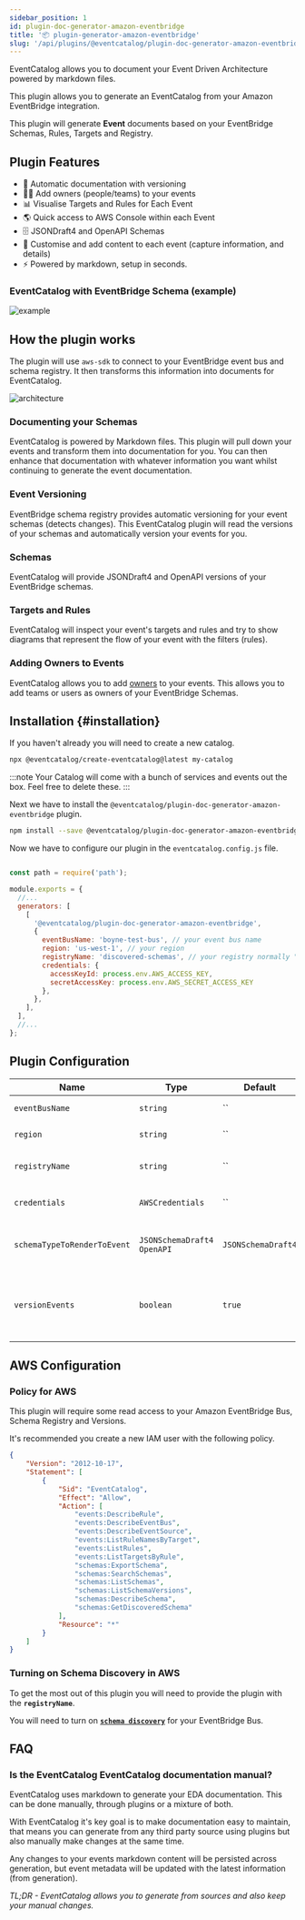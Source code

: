 ```yaml
---
sidebar_position: 1
id: plugin-doc-generator-amazon-eventbridge
title: '📦 plugin-generator-amazon-eventbridge'
slug: '/api/plugins/@eventcatalog/plugin-doc-generator-amazon-eventbridge'
---
```


EventCatalog allows you to document your Event Driven Architecture powered by markdown files.

This plugin allows you to generate an EventCatalog from your Amazon EventBridge integration.

This plugin will generate **Event** documents based on your EventBridge Schemas, Rules, Targets and Registry.

## Plugin Features

- 📄 Automatic documentation with versioning
- 👨‍⚕️ Add owners (people/teams) to your events
- 📊 Visualise Targets and Rules for Each Event
- 🌎 Quick access to AWS Console within each Event
- 🗄 JSONDraft4 and OpenAPI Schemas
- 💅 Customise and add content to each event (capture information, and details)
- ⚡️ Powered by markdown, setup in seconds.


### EventCatalog with EventBridge Schema (example)
![example](/img/api/plugins/amazon-eventbridge/example.jpeg)


## How the plugin works

The plugin will use `aws-sdk` to connect to your EventBridge event bus and schema registry. It then transforms this information into documents for EventCatalog.

![architecture](/img/api/plugins/amazon-eventbridge/plugin-architecture.png)

### Documenting your Schemas

EventCatalog is powered by Markdown files. This plugin will pull down your events and transform them into documentation for you. You can then enhance that documentation with whatever information you want whilst continuing to generate the event documentation.

### Event Versioning

EventBridge schema registry provides automatic versioning for your event schemas (detects changes). This EventCatalog plugin will read the versions of your schemas and automatically version your events for you. 

### Schemas

EventCatalog will provide JSONDraft4 and OpenAPI versions of your EventBridge schemas.

### Targets and Rules

EventCatalog will inspect your event's targets and rules and try to show diagrams that represent the flow of your event with the filters (rules).

### Adding Owners to Events

EventCatalog allows you to add [owners](/docs/events/adding-event-owners) to your events. This allows you to add teams or users as owners of your EventBridge Schemas.


## Installation {#installation}

If you haven't already you will need to create a new catalog.

```bash npm2yarn
npx @eventcatalog/create-eventcatalog@latest my-catalog
```

:::note
Your Catalog will come with a bunch of services and events out the box. Feel free to delete these.
:::

Next we have to install the `@eventcatalog/plugin-doc-generator-amazon-eventbridge` plugin.

```bash npm2yarn
npm install --save @eventcatalog/plugin-doc-generator-amazon-eventbridge
```

Now we have to configure our plugin in the `eventcatalog.config.js` file.

```js title="eventcatalog.config.js"

const path = require('path');

module.exports = {
  //...
  generators: [
    [
      '@eventcatalog/plugin-doc-generator-amazon-eventbridge',
      {
        eventBusName: 'boyne-test-bus', // your event bus name
        region: 'us-west-1', // your region
        registryName: 'discovered-schemas', // your registry normally "discovered-schemas"
        credentials: {
          accessKeyId: process.env.AWS_ACCESS_KEY,
          secretAccessKey: process.env.AWS_SECRET_ACCESS_KEY
        },
      },
    ],
  ],
  //...
};
```

## Plugin Configuration 

<APITable>

| Name | Type | Default | Description |
| --- | --- | --- | --- |
| `eventBusName` | `string` | `` | Name of your EventBus |
| `region` | `string` | `` | AWS Region of your eventbus |
| `registryName` | `string` | `` | Name of your Schema Registry |
| `credentials` | `AWSCredentials` | `` | AWS `accessKeyId` and `secretAccessKey` |
| `schemaTypeToRenderToEvent` | `JSONSchemaDraft4` `OpenAPI` | `JSONSchemaDraft4` | Schema type to render along side your event in EventCatalog |
| `versionEvents` | `boolean` | `true` | Version your events as new versions get detected from your Schema Registry |

</APITable>

## AWS Configuration

### Policy for AWS

This plugin will require some read access to your Amazon EventBridge Bus, Schema Registry and Versions. 

It's recommended you create a new IAM user with the following policy.

```json
{
    "Version": "2012-10-17",
    "Statement": [
        {
            "Sid": "EventCatalog",
            "Effect": "Allow",
            "Action": [
                "events:DescribeRule",
                "events:DescribeEventBus",
                "events:DescribeEventSource",
                "events:ListRuleNamesByTarget",
                "events:ListRules",
                "events:ListTargetsByRule",
                "schemas:ExportSchema",
                "schemas:SearchSchemas",
                "schemas:ListSchemas",
                "schemas:ListSchemaVersions",
                "schemas:DescribeSchema",
                "schemas:GetDiscoveredSchema"
            ],
            "Resource": "*"
        }
    ]
}
```

### Turning on Schema Discovery in AWS

To get the most out of this plugin you will need to provide the plugin with the **`registryName`**.

You will need to turn on [**`schema discovery`**](https://docs.aws.amazon.com/eventbridge/latest/userguide/eb-schema.html) for your EventBridge Bus.

## FAQ

### Is the EventCatalog EventCatalog documentation manual?

EventCatalog uses markdown to generate your EDA documentation. This can be done manually, through plugins or a mixture of both.

With EventCatalog it's key goal is to make documentation easy to maintain, that means you can generate from any third party source using plugins but also manually make changes at the same time.

Any changes to your events markdown content will be persisted across generation, but event metadata will be updated with the latest information (from generation).

_TL;DR - EventCatalog allows you to generate from sources and also keep your manual changes._


